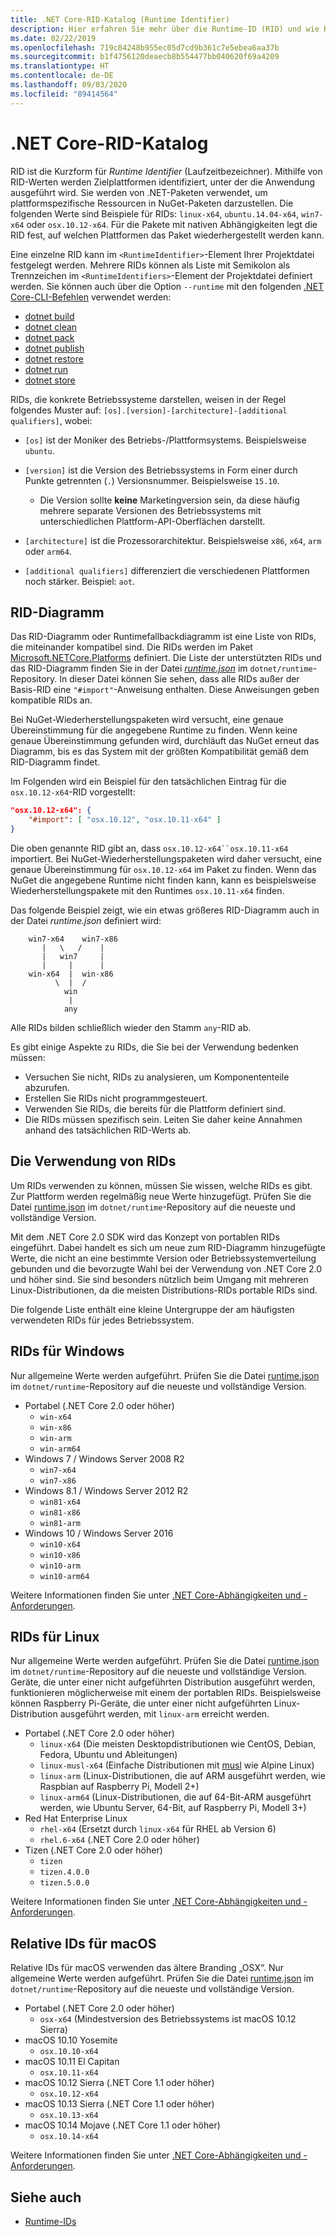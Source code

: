 ```yaml
---
title: .NET Core-RID-Katalog (Runtime Identifier)
description: Hier erfahren Sie mehr über die Runtime-ID (RID) und wie RIDs in .NET Core verwendet werden.
ms.date: 02/22/2019
ms.openlocfilehash: 719c84248b955ec05d7cd9b361c7e5ebea6aa37b
ms.sourcegitcommit: b1f4756120deaecb8b554477bb040620f69a4209
ms.translationtype: HT
ms.contentlocale: de-DE
ms.lasthandoff: 09/03/2020
ms.locfileid: "89414564"
---
```

# <a name="net-core-rid-catalog"></a>.NET Core-RID-Katalog

RID ist die Kurzform für *Runtime Identifier* (Laufzeitbezeichner). Mithilfe von RID-Werten werden Zielplattformen identifiziert, unter der die Anwendung ausgeführt wird.
Sie werden von .NET-Paketen verwendet, um plattformspezifische Ressourcen in NuGet-Paketen darzustellen. Die folgenden Werte sind Beispiele für RIDs: `linux-x64`, `ubuntu.14.04-x64`, `win7-x64` oder `osx.10.12-x64`.
Für die Pakete mit nativen Abhängigkeiten legt die RID fest, auf welchen Plattformen das Paket wiederhergestellt werden kann.

Eine einzelne RID kann im `<RuntimeIdentifier>`-Element Ihrer Projektdatei festgelegt werden. Mehrere RIDs können als Liste mit Semikolon als Trennzeichen im `<RuntimeIdentifiers>`-Element der Projektdatei definiert werden. Sie können auch über die Option `--runtime` mit den folgenden [.NET Core-CLI-Befehlen](./tools/index.md) verwendet werden:

- [dotnet build](./tools/dotnet-build.md)
- [dotnet clean](./tools/dotnet-clean.md)
- [dotnet pack](./tools/dotnet-pack.md)
- [dotnet publish](./tools/dotnet-publish.md)
- [dotnet restore](./tools/dotnet-restore.md)
- [dotnet run](./tools/dotnet-run.md)
- [dotnet store](./tools/dotnet-store.md)

RIDs, die konkrete Betriebssysteme darstellen, weisen in der Regel folgendes Muster auf: `[os].[version]-[architecture]-[additional qualifiers]`, wobei:

- `[os]` ist der Moniker des Betriebs-/Plattformsystems. Beispielsweise `ubuntu`.

- `[version]` ist die Version des Betriebssystems in Form einer durch Punkte getrennten (`.`) Versionsnummer. Beispielsweise `15.10`.

  - Die Version sollte **keine** Marketingversion sein, da diese häufig mehrere separate Versionen des Betriebssystems mit unterschiedlichen Plattform-API-Oberflächen darstellt.

- `[architecture]` ist die Prozessorarchitektur. Beispielsweise `x86`, `x64`, `arm` oder `arm64`.

- `[additional qualifiers]` differenziert die verschiedenen Plattformen noch stärker. Beispiel: `aot`.

## <a name="rid-graph"></a>RID-Diagramm

Das RID-Diagramm oder Runtimefallbackdiagramm ist eine Liste von RIDs, die miteinander kompatibel sind. Die RIDs werden im Paket [Microsoft.NETCore.Platforms](https://www.nuget.org/packages/Microsoft.NETCore.Platforms/) definiert. Die Liste der unterstützten RIDs und das RID-Diagramm finden Sie in der Datei [*runtime.json*](https://github.com/dotnet/runtime/blob/master/src/libraries/pkg/Microsoft.NETCore.Platforms/runtime.json) im `dotnet/runtime`-Repository. In dieser Datei können Sie sehen, dass alle RIDs außer der Basis-RID eine `"#import"`-Anweisung enthalten. Diese Anweisungen geben kompatible RIDs an.

Bei NuGet-Wiederherstellungspaketen wird versucht, eine genaue Übereinstimmung für die angegebene Runtime zu finden.
Wenn keine genaue Übereinstimmung gefunden wird, durchläuft das NuGet erneut das Diagramm, bis es das System mit der größten Kompatibilität gemäß dem RID-Diagramm findet.

Im Folgenden wird ein Beispiel für den tatsächlichen Eintrag für die `osx.10.12-x64`-RID vorgestellt:

```json
"osx.10.12-x64": {
    "#import": [ "osx.10.12", "osx.10.11-x64" ]
}
```

Die oben genannte RID gibt an, dass `osx.10.12-x64``osx.10.11-x64` importiert. Bei NuGet-Wiederherstellungspaketen wird daher versucht, eine genaue Übereinstimmung für `osx.10.12-x64` im Paket zu finden. Wenn das NuGet die angegebene Runtime nicht finden kann, kann es beispielsweise Wiederherstellungspakete mit den Runtimes `osx.10.11-x64` finden.

Das folgende Beispiel zeigt, wie ein etwas größeres RID-Diagramm auch in der Datei *runtime.json* definiert wird:

```
    win7-x64    win7-x86
       |   \   /    |
       |   win7     |
       |     |      |
    win-x64  |  win-x86
          \  |  /
            win
             |
            any
```

Alle RIDs bilden schließlich wieder den Stamm `any`-RID ab.

Es gibt einige Aspekte zu RIDs, die Sie bei der Verwendung bedenken müssen:

- Versuchen Sie nicht, RIDs zu analysieren, um Komponententeile abzurufen.
- Erstellen Sie RIDs nicht programmgesteuert.
- Verwenden Sie RIDs, die bereits für die Plattform definiert sind.
- Die RIDs müssen spezifisch sein. Leiten Sie daher keine Annahmen anhand des tatsächlichen RID-Werts ab.

## <a name="using-rids"></a>Die Verwendung von RIDs

Um RIDs verwenden zu können, müssen Sie wissen, welche RIDs es gibt. Zur Plattform werden regelmäßig neue Werte hinzugefügt.
Prüfen Sie die Datei [runtime.json](https://github.com/dotnet/runtime/blob/master/src/libraries/pkg/Microsoft.NETCore.Platforms/runtime.json) im `dotnet/runtime`-Repository auf die neueste und vollständige Version.

Mit dem .NET Core 2.0 SDK wird das Konzept von portablen RIDs eingeführt. Dabei handelt es sich um neue zum RID-Diagramm hinzugefügte Werte, die nicht an eine bestimmte Version oder Betriebssystemverteilung gebunden und die bevorzugte Wahl bei der Verwendung von .NET Core 2.0 und höher sind. Sie sind besonders nützlich beim Umgang mit mehreren Linux-Distributionen, da die meisten Distributions-RIDs portable RIDs sind.

Die folgende Liste enthält eine kleine Untergruppe der am häufigsten verwendeten RIDs für jedes Betriebssystem.

## <a name="windows-rids"></a>RIDs für Windows

Nur allgemeine Werte werden aufgeführt. Prüfen Sie die Datei [runtime.json](https://github.com/dotnet/runtime/blob/master/src/libraries/pkg/Microsoft.NETCore.Platforms/runtime.json) im `dotnet/runtime`-Repository auf die neueste und vollständige Version.

- Portabel (.NET Core 2.0 oder höher)
  - `win-x64`
  - `win-x86`
  - `win-arm`
  - `win-arm64`
- Windows 7 / Windows Server 2008 R2
  - `win7-x64`
  - `win7-x86`
- Windows 8.1 / Windows Server 2012 R2
  - `win81-x64`
  - `win81-x86`
  - `win81-arm`
- Windows 10 / Windows Server 2016
  - `win10-x64`
  - `win10-x86`
  - `win10-arm`
  - `win10-arm64`

Weitere Informationen finden Sie unter [.NET Core-Abhängigkeiten und -Anforderungen](install/dependencies.md?pivots=os-windows).

## <a name="linux-rids"></a>RIDs für Linux

Nur allgemeine Werte werden aufgeführt. Prüfen Sie die Datei [runtime.json](https://github.com/dotnet/runtime/blob/master/src/libraries/pkg/Microsoft.NETCore.Platforms/runtime.json) im `dotnet/runtime`-Repository auf die neueste und vollständige Version. Geräte, die unter einer nicht aufgeführten Distribution ausgeführt werden, funktionieren möglicherweise mit einem der portablen RIDs. Beispielsweise können Raspberry Pi-Geräte, die unter einer nicht aufgeführten Linux-Distribution ausgeführt werden, mit `linux-arm` erreicht werden.

- Portabel (.NET Core 2.0 oder höher)
  - `linux-x64` (Die meisten Desktopdistributionen wie CentOS, Debian, Fedora, Ubuntu und Ableitungen)
  - `linux-musl-x64` (Einfache Distributionen mit [musl](https://wiki.musl-libc.org/projects-using-musl.html) wie Alpine Linux)
  - `linux-arm` (Linux-Distributionen, die auf ARM ausgeführt werden, wie Raspbian auf Raspberry Pi, Modell 2+)
  - `linux-arm64` (Linux-Distributionen, die auf 64-Bit-ARM ausgeführt werden, wie Ubuntu Server, 64-Bit, auf Raspberry Pi, Modell 3+)
- Red Hat Enterprise Linux
  - `rhel-x64` (Ersetzt durch `linux-x64` für RHEL ab Version 6)
  - `rhel.6-x64` (.NET Core 2.0 oder höher)
- Tizen (.NET Core 2.0 oder höher)
  - `tizen`
  - `tizen.4.0.0`
  - `tizen.5.0.0`

Weitere Informationen finden Sie unter [.NET Core-Abhängigkeiten und -Anforderungen](install/dependencies.md?pivots=os-linux).

## <a name="macos-rids"></a>Relative IDs für macOS

Relative IDs für macOS verwenden das ältere Branding „OSX“. Nur allgemeine Werte werden aufgeführt. Prüfen Sie die Datei [runtime.json](https://github.com/dotnet/runtime/blob/master/src/libraries/pkg/Microsoft.NETCore.Platforms/runtime.json) im `dotnet/runtime`-Repository auf die neueste und vollständige Version.

- Portabel (.NET Core 2.0 oder höher)
  - `osx-x64` (Mindestversion des Betriebssystems ist macOS 10.12 Sierra)
- macOS 10.10  Yosemite
  - `osx.10.10-x64`
- macOS 10.11 El Capitan
  - `osx.10.11-x64`
- macOS 10.12 Sierra (.NET Core 1.1 oder höher)
  - `osx.10.12-x64`
- macOS 10.13 Sierra (.NET Core 1.1 oder höher)
  - `osx.10.13-x64`
- macOS 10.14 Mojave (.NET Core 1.1 oder höher)
  - `osx.10.14-x64`

Weitere Informationen finden Sie unter [.NET Core-Abhängigkeiten und -Anforderungen](install/dependencies.md?pivots=os-macos).

## <a name="see-also"></a>Siehe auch

- [Runtime-IDs](https://github.com/dotnet/runtime/blob/master/src/libraries/pkg/Microsoft.NETCore.Platforms/readme.md)

